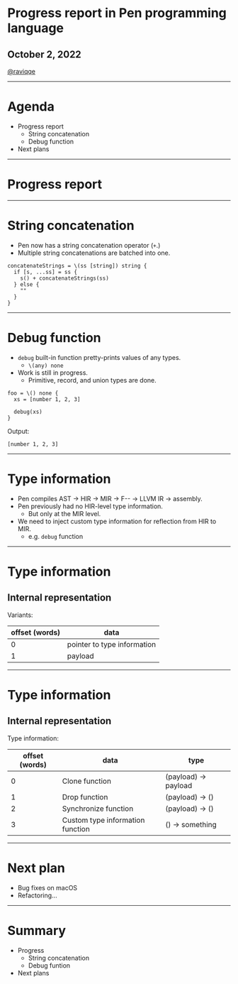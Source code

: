 # Progress report in Pen programming language

## October 2, 2022

[@raviqqe](https://github.com/raviqqe)

---

# Agenda

- Progress report
  - String concatenation
  - Debug function
- Next plans

---

# Progress report

---

# String concatenation

- Pen now has a string concatenation operator (`+`.)
- Multiple string concatenations are batched into one.

```pen
concatenateStrings = \(ss [string]) string {
  if [s, ...ss] = ss {
    s() + concatenateStrings(ss)
  } else {
    ""
  }
}
```

---

# Debug function

- `debug` built-in function pretty-prints values of any types.
  - `\(any) none`
- Work is still in progress.
  - Primitive, record, and union types are done.

```pen
foo = \() none {
  xs = [number 1, 2, 3]

  debug(xs)
}
```

Output:

```log
[number 1, 2, 3]
```

---

# Type information

- Pen compiles AST -> HIR -> MIR -> F-- -> LLVM IR -> assembly.
- Pen previously had no HIR-level type information.
  - But only at the MIR level.
- We need to inject custom type information for reflection from HIR to MIR.
  - e.g. `debug` function

---

# Type information

## Internal representation

Variants:

| offset (words) | data                        |
| -------------- | --------------------------- |
| 0              | pointer to type information |
| 1              | payload                     |

---

# Type information

## Internal representation

Type information:

| offset (words) | data                             | type                 |
| -------------- | -------------------------------- | -------------------- |
| 0              | Clone function                   | (payload) -> payload |
| 1              | Drop function                    | (payload) -> ()      |
| 2              | Synchronize function             | (payload) -> ()      |
| 3              | Custom type information function | () -> something      |

---

# Next plan

- Bug fixes on macOS
- Refactoring...

---

# Summary

- Progress
  - String concatenation
  - Debug funtion
- Next plans
